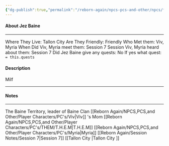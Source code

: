 ```yaml
---
{"dg-publish":true,"permalink":"/reborn-again/npcs-pcs-and-other/npcs/friendly/jez-baine/"}
---
```



#### About Jez Baine
---
Where They Live: Tallon City 
Are They Friendly: Friendly 
Who Met them: Viv, Myria
When Did Viv, Myria meet them: Session 7
Session Viv, Myria heard about them: Session 7
Did Jez Baine give any quests: No
	If yes what quest: `= this.quests`


#### Description
Milf

---

#### Notes
---
The Baine Territory, leader of Baine Clan
[[Reborn Again/NPCS,PCS,and Other/Player Characters/PC's/Viv\|Viv]] 's Mom
[[Reborn Again/NPCS,PCS,and Other/Player Characters/PC's/THEM/T.H.E.M\|T.H.E.M]]
[[Reborn Again/NPCS,PCS,and Other/Player Characters/PC's/Myria\|Myria]]
[[Reborn Again/Session Notes/Session 7\|Session 7]]
[[Tallon City \|Tallon City ]]


